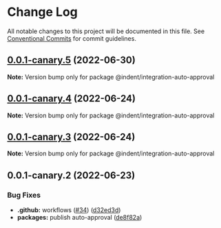 # Change Log

All notable changes to this project will be documented in this file.
See [Conventional Commits](https://conventionalcommits.org) for commit guidelines.

## [0.0.1-canary.5](https://github.com/indentapis/integrations/compare/@indent/integration-auto-approval@0.0.1-canary.4...@indent/integration-auto-approval@0.0.1-canary.5) (2022-06-30)

**Note:** Version bump only for package @indent/integration-auto-approval





## [0.0.1-canary.4](https://github.com/indentapis/integrations/compare/@indent/integration-auto-approval@0.0.1-canary.3...@indent/integration-auto-approval@0.0.1-canary.4) (2022-06-24)

**Note:** Version bump only for package @indent/integration-auto-approval





## [0.0.1-canary.3](https://github.com/indentapis/integrations/compare/@indent/integration-auto-approval@0.0.1-canary.2...@indent/integration-auto-approval@0.0.1-canary.3) (2022-06-24)

**Note:** Version bump only for package @indent/integration-auto-approval





## 0.0.1-canary.2 (2022-06-23)


### Bug Fixes

* **.github:** workflows ([#34](https://github.com/indentapis/integrations/issues/34)) ([d32ed3d](https://github.com/indentapis/integrations/commit/d32ed3d7f538fbb23a91465cbd04a3d7f7d75f60))
* **packages:** publish auto-approval ([de8f82a](https://github.com/indentapis/integrations/commit/de8f82aaf699d67d57461839cdae36d3ed00c0b7))
